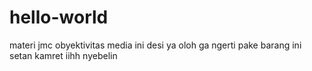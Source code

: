 # hello-world
materi jmc obyektivitas media
ini desi ya oloh ga ngerti pake barang ini setan kamret iihh nyebelin
